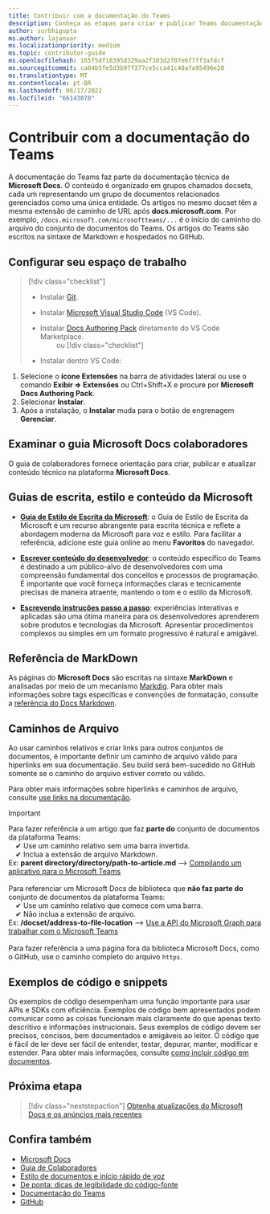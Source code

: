 ```yaml
---
title: Contribuir com a documentação do Teams
description: Conheça as etapas para criar e publicar Teams documentação
author: surbhigupta
ms.author: lajanuar
ms.localizationpriority: medium
ms.topic: contributor-guide
ms.openlocfilehash: 165f5df18395d329aa2f383d2f07e6f7ff3afdcf
ms.sourcegitcommit: ca84b5fe5d3b97f377ce5cca41c48afa95496e28
ms.translationtype: MT
ms.contentlocale: pt-BR
ms.lasthandoff: 06/17/2022
ms.locfileid: "66143078"
---
```

# <a name="contribute-to-teams-documentation"></a>Contribuir com a documentação do Teams

A documentação do Teams faz parte da documentação técnica de **Microsoft Docs**. O conteúdo é organizado em grupos chamados docsets, cada um representando um grupo de documentos relacionados gerenciados como uma única entidade. Os artigos no mesmo docset têm a mesma extensão de caminho de URL após **docs.microsoft.com**. Por exemplo, `/docs.microsoft.com/microsoftteams/...` é o início do caminho do arquivo do conjunto de documentos do Teams. Os artigos do Teams são escritos na sintaxe de Markdown e hospedados no GitHub.

## <a name="set-up-your-workspace"></a>Configurar seu espaço de trabalho

> [!div class="checklist"]
>
> * Instalar [Git](https://git-scm.com/book/en/v2/Getting-Started-Installing-Git).
> * Instalar [Microsoft Visual Studio Code](https://code.visualstudio.com/) (VS Code).
> * Instalar [Docs Authoring Pack](https://marketplace.visualstudio.com/items?itemName=docsmsft.docs-authoring-pack) diretamente do VS Code Marketplace.<br>&emsp;&emsp; ou
[!div class="checklist"]
>
> * Instalar dentro VS Code:

   1. Selecione o **ícone Extensões** na barra de atividades lateral ou use o comando **Exibir => Extensões** ou Ctrl+Shift+X e procure por **Microsoft Docs Authoring Pack**.
   1. Selecionar **Instalar**.
   1. Após a instalação, o **Instalar** muda para o botão de engrenagem **Gerenciar**.

## <a name="review-the-microsoft-docs-contributors-guide"></a>Examinar o guia Microsoft Docs colaboradores

O guia de colaboradores fornece orientação para criar, publicar e atualizar conteúdo técnico na plataforma **Microsoft Docs**.

## <a name="microsoft-writing-style-and-content-guides"></a>Guias de escrita, estilo e conteúdo da Microsoft

* **[Guia de Estilo de Escrita da Microsoft](/style-guide/welcome)**: o Guia de Estilo de Escrita da Microsoft é um recurso abrangente para escrita técnica e reflete a abordagem moderna da Microsoft para voz e estilo. Para facilitar a referência, adicione este guia online ao menu **Favoritos** do navegador.

* **[Escrever conteúdo do desenvolvedor](/style-guide/developer-content/)**: o conteúdo específico do Teams é destinado a um público-alvo de desenvolvedores com uma compreensão fundamental dos conceitos e processos de programação. É importante que você forneça informações claras e tecnicamente precisas de maneira atraente, mantendo o tom e o estilo da Microsoft.

* **[Escrevendo instruções passo a passo](/style-guide/procedures-instructions/writing-step-by-step-instructions)**: experiências interativas e aplicadas são uma ótima maneira para os desenvolvedores aprenderem sobre produtos e tecnologias da Microsoft. Apresentar procedimentos complexos ou simples em um formato progressivo é natural e amigável.

## <a name="markdown-reference"></a>Referência de MarkDown

As páginas do **Microsoft Docs** são escritas na sintaxe **MarkDown** e analisadas por meio de um mecanismo [Markdig](https://github.com/lunet-io/markdig). Para obter mais informações sobre tags específicas e convenções de formatação, consulte a [referência do Docs Markdown](/contribute/markdown-reference).

## <a name="file-paths"></a>Caminhos de Arquivo

Ao usar caminhos relativos e criar links para outros conjuntos de documentos, é importante definir um caminho de arquivo válido para hiperlinks em sua documentação. Seu build será bem-sucedido no GitHub somente se o caminho do arquivo estiver correto ou válido.

Para obter mais informações sobre hiperlinks e caminhos de arquivo, consulte [use links na documentação](/contribute/how-to-write-links).

> [!IMPORTANT]
> Para fazer referência a um artigo que faz **parte do** conjunto de documentos da plataforma Teams:<br>
> &emsp;✔ Use um caminho relativo sem uma barra invertida.<br>
> &emsp;✔ Inclua a extensão de arquivo Markdown.<br>
>Ex:  **parent directory/directory/path-to-article.md** —> [Compilando um aplicativo para o Microsoft Teams](../concepts/building-an-app.md) <br><br>
> Para referenciar um Microsoft Docs de biblioteca que **não faz parte do** conjunto de documentos da plataforma Teams:<br>
> &emsp;✔ Use um caminho relativo que comece com uma barra.<br>&emsp;✔ Não inclua a extensão de arquivo.<br>
> Ex:  **/docset/address-to-file-location** —> [Use a API do Microsoft Graph para trabalhar com o Microsoft Teams](/graph/api/resources/teams-api-overview)<br><br>
> Para fazer referência a uma página fora da biblioteca Microsoft Docs, como o GitHub, use o caminho completo do arquivo `https`.<br>

## <a name="code-samples-and-snippets"></a>Exemplos de código e snippets

Os exemplos de código desempenham uma função importante para usar APIs e SDKs com eficiência. Exemplos de código bem apresentados podem comunicar como as coisas funcionam mais claramente do que apenas texto descritivo e informações instrucionais. Seus exemplos de código devem ser precisos, concisos, bem documentados e amigáveis ao leitor. O código que é fácil de ler deve ser fácil de entender, testar, depurar, manter, modificar e estender. Para obter mais informações, consulte [como incluir código em documentos](/contribute/code-in-docs).

## <a name="next-step"></a>Próxima etapa

> [!div class="nextstepaction"]
> [Obtenha atualizações do Microsoft Docs e os anúncios mais recentes](/teamblog)

## <a name="see-also"></a>Confira também

* [Microsoft Docs](/)
* [Guia de Colaboradores](/contribute)
* [Estilo de documentos e início rápido de voz](/contribute/style-quick-start)
* [De ponta: dicas de legibilidade do código-fonte](/archive/msdn-magazine/2014/october/cutting-edge-source-code-readability-tips)
* [Documentação do Teams](/microsoftteams/platform/overview)
* [GitHub](https://github.com/MicrosoftDocs/msteams-docs/tree/master/msteams-platform)
